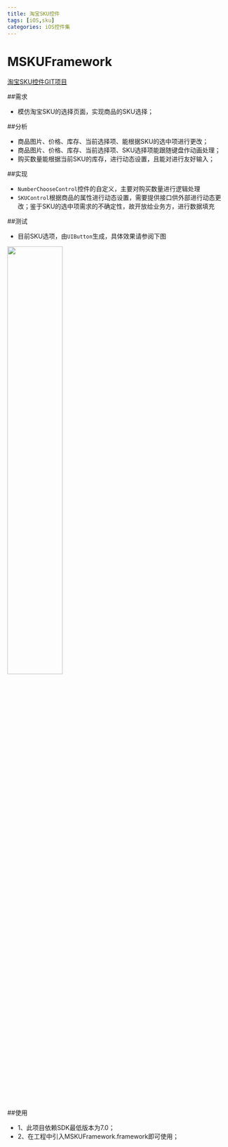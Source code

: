 ```yaml
---
title: 淘宝SKU控件
tags: [iOS,sku] 
categories: iOS控件集
---
```

# MSKUFramework
[淘宝SKU控件GIT项目](https://github.com/was0107/MSKUFramework)

##需求
*  模仿淘宝SKU的选择页面，实现商品的SKU选择；

##分析
*	商品图片、价格、库存、当前选择项、能根据SKU的选中项进行更改；
*	商品图片、价格、库存、当前选择项、SKU选择项能跟随键盘作动画处理；
*	购买数量能根据当前SKU的库存，进行动态设置，且能对进行友好输入；

##实现
*	`NumberChooseControl`控件的自定义，主要对购买数量进行逻辑处理
*	`SKUControl`根据商品的属性进行动态设置，需要提供接口供外部进行动态更改；鉴于SKU的选中项需求的不确定性，故开放给业务方，进行数据填充

##测试
*	目前SKU选项，由`UIButton`生成，具体效果请参阅下图
<img src="https://raw.githubusercontent.com/was0107/MSKUFramework/master/images/sku.gif" width="50%" >

##使用
*	1、此项目依赖SDK最低版本为7.0；
*	2、在工程中引入MSKUFramework.framework即可使用；




